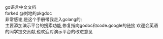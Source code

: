 go语言中文文档  
forked @刘地的pkgdoc  
非常感谢,是这个手册带我走入golang的;  
主要添加演示平台的搜索功能,修复指向godoc和code.google的链接
欢迎会英语的同学提交贡献,也欢迎对演示平台的改进意见

